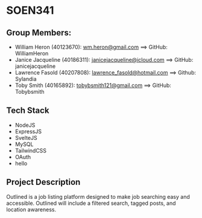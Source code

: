 # SOEN341
## Group Members:
- William Heron (40123670): wm.heron@gmail.com ==> GitHub: WilliamHeron
- Janice Jacqueline (40186311): janicejacqueline@icloud.com ==> GitHub: janicejacqueline
- Lawrence Fasold (40207808): lawrence_fasold@hotmail.com ==> Github: Sylandia
- Toby Smith (40165892): tobybsmith121@gmail.com ==> GitHub: Tobybsmith

## Tech Stack
- NodeJS
- ExpressJS
- SvelteJS
- MySQL
- TailwindCSS
- OAuth
- hello

## Project Description
Outlined is a job listing platform designed to make job searching easy and accessible.
Outlined will include a filtered search, tagged posts, and location awareness.
